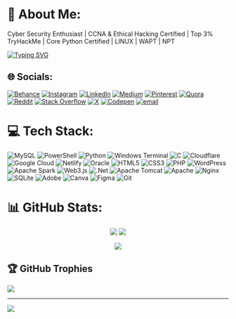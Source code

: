 # 💫 About Me:
Cyber Security Enthusiast | CCNA & Ethical Hacking Certified | Top 3% TryHackMe | Core Python Certified | LINUX | WAPT | NPT<br>

[![Typing SVG](https://readme-typing-svg.herokuapp.com?font=Fira+Code&size=30&pause=1000&color=FFFFFF&center=true&vCenter=true&width=600&lines=I'm+an+Ethical+Hacker+🕵️‍♂️)](https://git.io/typing-svg)


## 🌐 Socials:
[![Behance](https://img.shields.io/badge/Behance-1769ff?logo=behance&logoColor=white)](https://behance.net/mrinalkumarc) [![Instagram](https://img.shields.io/badge/Instagram-%23E4405F.svg?logo=Instagram&logoColor=white)](https://instagram.com/m4inal) [![LinkedIn](https://img.shields.io/badge/LinkedIn-%230077B5.svg?logo=linkedin&logoColor=white)](https://linkedin.com/in/m4inal) [![Medium](https://img.shields.io/badge/Medium-12100E?logo=medium&logoColor=white)](https://medium.com/@m4inal) [![Pinterest](https://img.shields.io/badge/Pinterest-%23E60023.svg?logo=Pinterest&logoColor=white)](https://pinterest.com/m4inall) [![Quora](https://img.shields.io/badge/Quora-%23B92B27.svg?logo=Quora&logoColor=white)](https://quora.com/profile/MRINAL-KUMAR-CHANDRA) [![Reddit](https://img.shields.io/badge/Reddit-%23FF4500.svg?logo=Reddit&logoColor=white)](https://reddit.com/user/mriinall) [![Stack Overflow](https://img.shields.io/badge/-Stackoverflow-FE7A16?logo=stack-overflow&logoColor=white)](https://stackoverflow.com/users/mrinal-kumar-chandra) [![X](https://img.shields.io/badge/X-black.svg?logo=X&logoColor=white)](https://x.com/MrinalKuma53908gi) [![Codepen](https://img.shields.io/badge/Codepen-000000?logo=codepen&logoColor=white)](https://codepen.io/MRINAL-KUMAR-CHANDRA-the-bold) [![email](https://img.shields.io/badge/Email-D14836?logo=gmail&logoColor=white)](mailto:m4inall@gmail.com) 

# 💻 Tech Stack:
![MySQL](https://img.shields.io/badge/mysql-4479A1.svg?style=for-the-badge&logo=mysql&logoColor=white) ![PowerShell](https://img.shields.io/badge/PowerShell-%235391FE.svg?style=for-the-badge&logo=powershell&logoColor=white) ![Python](https://img.shields.io/badge/python-3670A0?style=for-the-badge&logo=python&logoColor=ffdd54) ![Windows Terminal](https://img.shields.io/badge/Windows%20Terminal-%234D4D4D.svg?style=for-the-badge&logo=windows-terminal&logoColor=white) ![C](https://img.shields.io/badge/c-%2300599C.svg?style=for-the-badge&logo=c&logoColor=white) ![Cloudflare](https://img.shields.io/badge/Cloudflare-F38020?style=for-the-badge&logo=Cloudflare&logoColor=white) ![Google Cloud](https://img.shields.io/badge/GoogleCloud-%234285F4.svg?style=for-the-badge&logo=google-cloud&logoColor=white) ![Netlify](https://img.shields.io/badge/netlify-%23000000.svg?style=for-the-badge&logo=netlify&logoColor=#00C7B7) ![Oracle](https://img.shields.io/badge/Oracle-F80000?style=for-the-badge&logo=oracle&logoColor=white) ![HTML5](https://img.shields.io/badge/html5-%23E34F26.svg?style=for-the-badge&logo=html5&logoColor=white) ![CSS3](https://img.shields.io/badge/css3-%231572B6.svg?style=for-the-badge&logo=css3&logoColor=white) ![PHP](https://img.shields.io/badge/php-%23777BB4.svg?style=for-the-badge&logo=php&logoColor=white) ![WordPress](https://img.shields.io/badge/WordPress-%23117AC9.svg?style=for-the-badge&logo=WordPress&logoColor=white) ![Apache Spark](https://img.shields.io/badge/Apache%20Spark-FDEE21?style=for-the-badge&logo=apachespark&logoColor=black) ![Web3.js](https://img.shields.io/badge/web3.js-F16822?style=for-the-badge&logo=web3.js&logoColor=white) ![.Net](https://img.shields.io/badge/.NET-5C2D91?style=for-the-badge&logo=.net&logoColor=white) ![Apache Tomcat](https://img.shields.io/badge/apache%20tomcat-%23F8DC75.svg?style=for-the-badge&logo=apache-tomcat&logoColor=black) ![Apache](https://img.shields.io/badge/apache-%23D42029.svg?style=for-the-badge&logo=apache&logoColor=white) ![Nginx](https://img.shields.io/badge/nginx-%23009639.svg?style=for-the-badge&logo=nginx&logoColor=white) ![SQLite](https://img.shields.io/badge/sqlite-%2307405e.svg?style=for-the-badge&logo=sqlite&logoColor=white) ![Adobe](https://img.shields.io/badge/adobe-%23FF0000.svg?style=for-the-badge&logo=adobe&logoColor=white) ![Canva](https://img.shields.io/badge/Canva-%2300C4CC.svg?style=for-the-badge&logo=Canva&logoColor=white) ![Figma](https://img.shields.io/badge/figma-%23F24E1E.svg?style=for-the-badge&logo=figma&logoColor=white) ![Git](https://img.shields.io/badge/git-%23F05033.svg?style=for-the-badge&logo=git&logoColor=white)

# 📊 GitHub Stats:

<p align="center">
  <img src="https://github-readme-stats.vercel.app/api?username=m4inal&theme=dark&hide_border=true&include_all_commits=true&count_private=true" />
  <img src="https://nirzak-streak-stats.vercel.app/?user=m4inal&theme=dark&hide_border=true" />
</p>

<p align="center">
  <img src="https://github-readme-stats.vercel.app/api/top-langs/?username=m4inal&theme=dark&hide_border=true&include_all_commits=true&count_private=true&layout=compact" />
</p>

## 🏆 GitHub Trophies
![](https://github-profile-trophy.vercel.app/?username=m4inal&theme=radical&no-frame=false&no-bg=true&margin-w=4)

---
[![](https://visitcount.itsvg.in/api?id=m4inal&icon=0&color=0)](https://visitcount.itsvg.in)

<!-- Proudly created with GPRM ( https://gprm.itsvg.in ) -->

